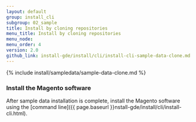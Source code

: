 ```yaml
---
layout: default
group: install_cli 
subgroup: 02_sample
title: Install by cloning repositories
menu_title: Install by cloning repositories
menu_node: 
menu_order: 4
version: 2.0
github_link: install-gde/install/cli/install-cli-sample-data-clone.md
---
```


{% include install/sampledata/sample-data-clone.md %}

### Install the Magento software
After sample data installation is complete, install the Magento software using the [command line]({{ page.baseurl }}nstall-gde/install/cli/install-cli.html).
